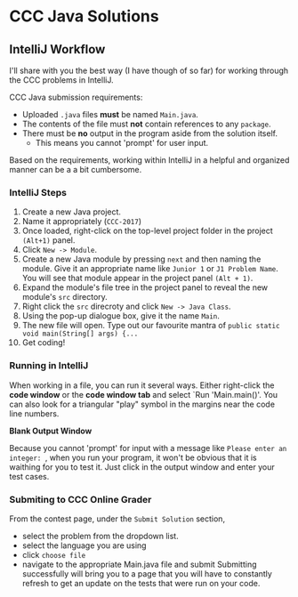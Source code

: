 # CCC Java Solutions
## IntelliJ Workflow
I'll share with you the best way (I have though of so far) for 
working through the CCC problems in IntelliJ.

CCC Java submission requirements:
- Uploaded `.java` files **must** be named `Main.java`.
- The contents of the file must **not** contain references to any `package`.
- There must be **no** output in the program aside from the solution itself.
  - This means you cannot 'prompt' for user input.

Based on the requirements, working within IntelliJ in a helpful and organized 
manner can be a a bit cumbersome.

### IntelliJ Steps
1. Create a new Java project.
2. Name it appropriately (`CCC-2017`)
3. Once loaded, right-click on the top-level project folder 
in the project `(Alt+1)` panel.
4. Click `New -> Module`.
5. Create a new Java module by pressing `next` and then naming the module. 
Give it an appropriate name like `Junior 1` or `J1 Problem Name`.
You will see that module appear in the project panel `(Alt + 1)`.
6. Expand the module's file tree in the project panel to reveal the 
new module's `src` directory.
7. Right click the `src` direcroty and click `New -> Java Class`.
8. Using the pop-up dialogue box, give it the name `Main`.
9. The new file will open. Type out our favourite mantra of `public static void main(String[] args) {...`
10. Get coding!

### Running in IntelliJ
When working in a file, you can run it several ways. Either right-click 
the **code window** or the **code window tab** and select `Run 'Main.main()'.
You can also look for a triangular "play" symbol in the margins near the code line numbers.

**Blank Output Window**

Because you cannot 'prompt' for input with a message like `Please enter an integer: `,
when you run your program, it won't be obvious that it is waithing for you to test it.
Just click in the output window and enter your test cases.


### Submiting to CCC Online Grader
From the contest page, under the `Submit Solution` section,
- select the problem from the dropdown list.
- select the language you are using
- click `choose file`
- navigate to the appropriate Main.java file and submit
Submitting successfully will bring you to a page that you will have to constantly
refresh to get an update on the tests that were run on your code.